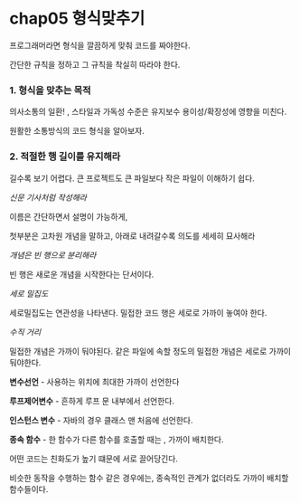 # chap05 형식맞추기

프로그래머라면 형식을 깔끔하게 맞춰 코드를 짜야한다.

간단한 규칙을 정하고 그 규칙을 착실히 따라야 한다.

### 1. 형식을 맞추는 목적

의사소통의 일환! , 스타일과 가독성 수준은 유지보수 용이성/확장성에 영향을 미친다.

원활한 소통방식의 코드 형식을 알아보자.



### 2. 적절한 행 길이를 유지해라

길수록 보기 어렵다. 큰 프로젝트도 큰 파일보다 작은 파일이 이해하기 쉽다.

*신문 기사처럼 작성해라*

이름은 간단하면서 설명이 가능하게,

첫부분은 고차원 개념을 말하고, 아래로 내려갈수록 의도를 세세히 묘사해라



*개념은 빈 행으로 분리해라*

빈 행은 새로운 개념을 시작한다는 단서이다.



*세로 밀집도*

세로밀집도는 연관성을 나타낸다. 밀접한 코드 행은 세로로 가까이 놓여야 한다.



*수직 거리*

밀접한 개념은 가까이 둬야된다. 같은 파일에 속할 정도의 밀접한 개념은 세로로 가까이 둬야한다.

**변수선언** - 사용하는 위치에 최대한 가까이 선언한다

**루프제어변수** - 흔하게 루프 문 내부에서 선언한다.

**인스턴스 변수** - 자바의 경우 클래스 맨 처음에 선언한다.

**종속 함수** - 한 함수가 다른 함수를 호출할 때는 , 가까이 배치한다.



어떤 코드는 친화도가 높기 떄문에 서로 끌어당긴다. 

비슷한 동작을 수행하는 함수 같은 경우에는, 종속적인 관계가 없더라도 가까이 배치할 함수들이다.